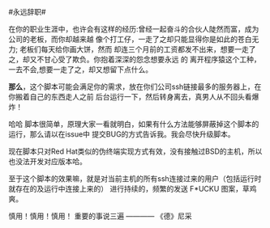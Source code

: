 #永远辞职#

在你的职业生涯中，也许会有这样的经历:曾经一起奋斗的合伙人陡然而富，成为公司的老板，而你却越来越
像个打工仔，一走了之却只能显得你是如此的苍白无力; 老板们每天给你画大饼，然而
却连三个月前的工资都发不出来，想要一走了之，却又不甘心受了欺负。你抱着深深的怨念想要永远
的 离开程序猿这个工种，一去不会,想要一走了之，却又想留下点什么。

**那么**，这个脚本可能会满足你的需求，放在你们公司ssh链接最多的服务器上，在你搬着自己的东西走人之前
后台运行一下，然后转身离去，真男人从不回头看爆炸！

哈哈 脚本很简单，原理大家一看就明白，如果有什么方法能够屏蔽掉这个脚本的运行，那么请以在issue中
提交BUG的方式告诉我。我会尽快升级脚本。

现在脚本只对Red Hat类似的伪终端实现方式有效，没有接触过BSD的主机，所以也没法开发对应版本哈。

至于这个脚本的效果嘛，就是对当前主机的所有ssh连接过来的用户（包括运行时就存在的及运行中连接上来的）
进行持续的，频繁的发送 F*UCKU 图案，草鸡爽。

慎用！慎用！慎用！ 重要的事说三遍 ———— 《德》尼采
